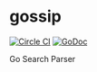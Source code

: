 # gossip 
[![Circle CI](https://circleci.com/gh/shawnohare/gossip.svg?style=svg)](https://circleci.com/gh/shawnohare/wemdigo)
[![GoDoc](https://godoc.org/github.com/shawnohare/gossip?status.svg)](http://godoc.org/github.com/shawnohare/wemdigo)

Go Search Parser
